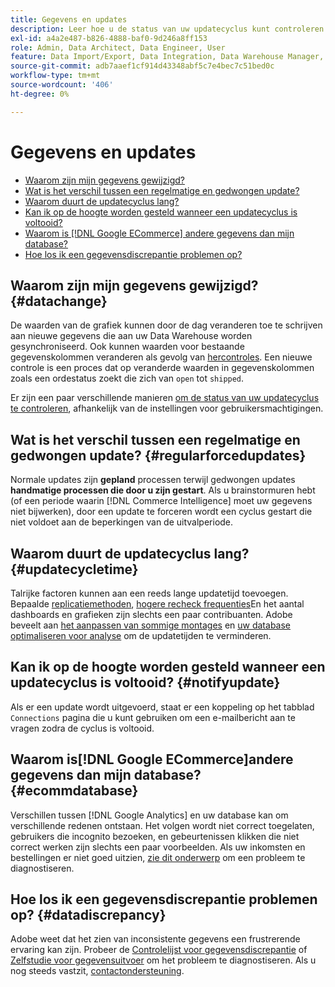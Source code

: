 ```yaml
---
title: Gegevens en updates
description: Leer hoe u de status van uw updatecyclus kunt controleren.
exl-id: a4a2e487-b826-4888-baf0-9d246a8ff153
role: Admin, Data Architect, Data Engineer, User
feature: Data Import/Export, Data Integration, Data Warehouse Manager, Commerce Tables
source-git-commit: adb7aaef1cf914d43348abf5c7e4bec7c51bed0c
workflow-type: tm+mt
source-wordcount: '406'
ht-degree: 0%

---
```


# Gegevens en updates

* [Waarom zijn mijn gegevens gewijzigd?](#datachange)
* [Wat is het verschil tussen een regelmatige en gedwongen update?](#regularforcedupdates)
* [Waarom duurt de updatecyclus lang?](#updatecycletime)
* [Kan ik op de hoogte worden gesteld wanneer een updatecyclus is voltooid?](#notifyupdate)
* [Waarom is [!DNL Google ECommerce] andere gegevens dan mijn database?](#ecommdatabase)
* [Hoe los ik een gegevensdiscrepantie problemen op?](#datadiscrepancy)

## Waarom zijn mijn gegevens gewijzigd? {#datachange}

De waarden van de grafiek kunnen door de dag veranderen toe te schrijven aan nieuwe gegevens die aan uw Data Warehouse worden gesynchroniseerd. Ook kunnen waarden voor bestaande gegevenskolommen veranderen als gevolg van [hercontroles](../data-warehouse-mgr/cfg-data-rechecks.md). Een nieuwe controle is een proces dat op veranderde waarden in gegevenskolommen zoals een ordestatus zoekt die zich van `open` tot `shipped`.

Er zijn een paar verschillende manieren [om de status van uw updatecyclus te controleren](../../best-practices/check-update-cycle.md), afhankelijk van de instellingen voor gebruikersmachtigingen.

## Wat is het verschil tussen een regelmatige en gedwongen update? {#regularforcedupdates}

Normale updates zijn **gepland** processen terwijl gedwongen updates **handmatige processen die door u zijn gestart**. Als u brainstormuren hebt (of een periode waarin [!DNL Commerce Intelligence] moet uw gegevens niet bijwerken), door een update te forceren wordt een cyclus gestart die niet voldoet aan de beperkingen van de uitvalperiode.

## Waarom duurt de updatecyclus lang? {#updatecycletime}

Talrijke factoren kunnen aan een reeds lange updatetijd toevoegen. Bepaalde [replicatiemethoden](../data-warehouse-mgr/cfg-replication-methods.md), [hogere recheck frequenties](../data-warehouse-mgr/cfg-data-rechecks.md)En het aantal dashboards en grafieken zijn slechts een paar contribuanten. Adobe beveelt aan [het aanpassen van sommige montages](../../best-practices/reduce-update-cycle-time.md) en [uw database optimaliseren voor analyse](../../best-practices/opt-db-analysis.md) om de updatetijden te verminderen.

## Kan ik op de hoogte worden gesteld wanneer een updatecyclus is voltooid? {#notifyupdate}

Als er een update wordt uitgevoerd, staat er een koppeling op het tabblad `Connections` pagina die u kunt gebruiken om een e-mailbericht aan te vragen zodra de cyclus is voltooid.

## Waarom is[!DNL Google ECommerce]andere gegevens dan mijn database? {#ecommdatabase}

Verschillen tussen [!DNL Google Analytics] en uw database kan om verschillende redenen ontstaan. Het volgen wordt niet correct toegelaten, gebruikers die incognito bezoeken, en gebeurtenissen klikken die niet correct werken zijn slechts een paar voorbeelden. Als uw inkomsten en bestellingen er niet goed uitzien, [zie dit onderwerp](https://experienceleague.adobe.com/docs/commerce-knowledge-base/kb/troubleshooting/miscellaneous/diagnosing-google-ecommerce-revenue-discrepancies.html) om een probleem te diagnostiseren.

## Hoe los ik een gegevensdiscrepantie problemen op? {#datadiscrepancy}

Adobe weet dat het zien van inconsistente gegevens een frustrerende ervaring kan zijn. Probeer de [Controlelijst voor gegevensdiscrepantie](https://experienceleague.adobe.com/docs/commerce-knowledge-base/kb/troubleshooting/miscellaneous/diagnosing-a-data-discrepancy.html) of [Zelfstudie voor gegevensuitvoer](https://experienceleague.adobe.com/docs/commerce-knowledge-base/kb/troubleshooting/miscellaneous/using-data-exports-to-pinpoint-discrepancies.html) om het probleem te diagnostiseren. Als u nog steeds vastzit, [contactondersteuning](https://experienceleague.adobe.com/docs/commerce-knowledge-base/kb/troubleshooting/miscellaneous/mbi-service-policies.html).
